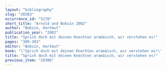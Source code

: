 ```yaml
---
layout: "bibliography"
slug: "20383"
occurrence_id: "5178"
short_title: "Arnold and Bobzin 2002"
author: "Bobzin, Hartmut"
publication_year: "2002"
title: "Sprich doch mit deinen Knechten aramäisch, wir verstehen es!"
pages: "389-393"
editor: "Bobzin, Hartmut"
book: "\"Sprich doch mit deinen Knechten aramäisch, wir verstehen es!\", 60 Beiträge zur Semitistik, Festschrift für Otto Jastrow zum 60. Geburtstag (Wiesbaden)"
title: "Sprich doch mit deinen Knechten aramäisch, wir verstehen es!"
previous_item: "20386"
---
```

